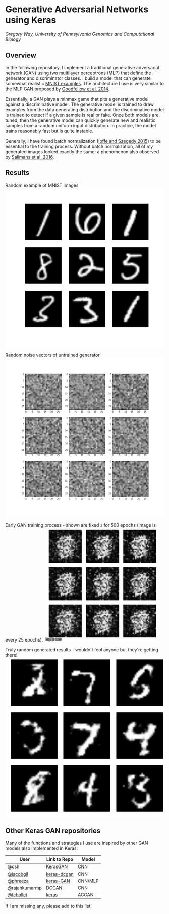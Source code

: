# Generative Adversarial Networks using Keras

*Gregory Way, University of Pennsylvania*
*Genomics and Computational Biology*

## Overview

In the following repository, I implement a traditional generative
adversarial network (GAN) using two multilayer perceptrons (MLP)
that define the generator and discriminator classes. I build a model
that can generate somewhat realistic
[MNIST examples](http://yann.lecun.com/exdb/mnist/).
The architecture I use is very similar to the MLP GAN proposed by
[Goodfellow et al. 2014](https://arxiv.org/abs/1406.2661 "GAN Paper").

Essentially, a GAN plays a minmax game that pits a generative model
against a discriminative model. The generative model is trained to
draw examples from the data generating distribution and the
discriminative model is trained to detect if a given sample is real
or fake. Once both models are tuned, then the generative model can
quickly generate new and realistic samples from a random uniform
input distribution. In practice, the model trains reasonably fast
but is quite instable.

Generally, I have found batch normalization
([Ioffe and Szegedy 2015](https://arxiv.org/abs/1502.03167)) to be
essential to the training process. Without batch normalization, all
of my generated images looked exactly the same; a phenomenon also
observed by [Salimans et al. 2016](https://arxiv.org/abs/1606.03498).

## Results

Random example of MNIST images
![MNIST images](figures/random_MNIST_examples.png?raw=true)  

Random noise vectors of untrained generator
![z vector noise](figures/random_z_vectors.png?raw=true)  

Early GAN training process - shown are fixed `z` for 500 epochs
(image is every 25 epochs).
![early training](figures/training_process.gif?raw=true)  

Truly random generated results - wouldn't fool anyone but they're getting there!
![random generated examples](figures/random_generated_examples.png?raw=true)

## Other Keras GAN repositories

Many of the functions and strategies I use are inspired by other
GAN models also implemented in Keras:

| User | Link to Repo | Model |
| ---- | ------------ | ----- |
| [@osh](https://github.com/osh) | [KerasGAN](https://github.com/osh/KerasGAN) | CNN |
| [@jacobgil](https://github.com/jacobgil) | [keras-dcgan](https://github.com/jacobgil/keras-dcgan) | CNN |
| [@phreeza](https://github.com/phreeza) | [keras-GAN](https://github.com/phreeza/keras-GAN) | CNN/MLP |
| [@rajahkumarmp](https://github.com/rajakumarmp) | [DCGAN](https://github.com/rajathkumarmp/DCGAN) | CNN |
| [@fchollet](https://github.com/fchollet) | [keras](https://github.com/fchollet/keras/blob/master/examples/mnist_acgan.py) | ACGAN |

If I am missing any, please add to this list!
